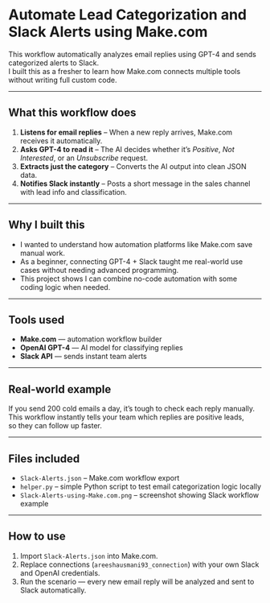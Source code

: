 # Automate Lead Categorization and Slack Alerts using Make.com

This workflow automatically analyzes email replies using GPT-4 and sends categorized alerts to Slack.  
I built this as a fresher to learn how Make.com connects multiple tools without writing full custom code.

---

## What this workflow does

1. **Listens for email replies** – When a new reply arrives, Make.com receives it automatically.  
2. **Asks GPT-4 to read it** – The AI decides whether it’s *Positive*, *Not Interested*, or an *Unsubscribe* request.  
3. **Extracts just the category** – Converts the AI output into clean JSON data.  
4. **Notifies Slack instantly** – Posts a short message in the sales channel with lead info and classification.  

---

## Why I built this

- I wanted to understand how automation platforms like Make.com save manual work.  
- As a beginner, connecting GPT-4 + Slack taught me real-world use cases without needing advanced programming.  
- This project shows I can combine no-code automation with some coding logic when needed.  

---

## Tools used

- **Make.com** — automation workflow builder  
- **OpenAI GPT-4** — AI model for classifying replies  
- **Slack API** — sends instant team alerts  

---

## Real-world example

If you send 200 cold emails a day, it’s tough to check each reply manually.  
This workflow instantly tells your team which replies are positive leads,  
so they can follow up faster.

---

## Files included

- `Slack-Alerts.json` – Make.com workflow export  
- `helper.py` – simple Python script to test email categorization logic locally  
- `Slack-Alerts-using-Make.com.png` – screenshot showing Slack workflow example  

---

## How to use

1. Import `Slack-Alerts.json` into Make.com.  
2. Replace connections (`areeshausmani93_connection`) with your own Slack and OpenAI credentials.  
3. Run the scenario — every new email reply will be analyzed and sent to Slack automatically.  

